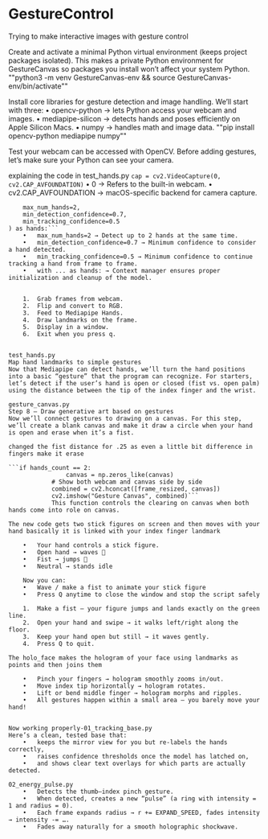 # GestureControl
Trying to make interactive images with gesture control

Create and activate a minimal Python virtual environment (keeps project packages isolated).
This makes a private Python environment for GestureCanvas so packages you install won’t affect your system Python.
""python3 -m venv GestureCanvas-env && source GestureCanvas-env/bin/activate""

Install core libraries for gesture detection and image handling.
We’ll start with three:
	•	opencv-python → lets Python access your webcam and images.
	•	mediapipe-silicon → detects hands and poses efficiently on Apple Silicon Macs.
	•	numpy → handles math and image data.
""pip install opencv-python mediapipe numpy""

Test your webcam can be accessed with OpenCV.
Before adding gestures, let’s make sure your Python can see your camera.

explaining the code in test_hands.py
```cap = cv2.VideoCapture(0, cv2.CAP_AVFOUNDATION)```
	•	0 → Refers to the built-in webcam.
	•	cv2.CAP_AVFOUNDATION → macOS-specific backend for camera capture.

```with mp_hands.Hands(
    max_num_hands=2,
    min_detection_confidence=0.7,
    min_tracking_confidence=0.5
) as hands:```
	•	max_num_hands=2 → Detect up to 2 hands at the same time.
	•	min_detection_confidence=0.7 → Minimum confidence to consider a hand detected.
	•	min_tracking_confidence=0.5 → Minimum confidence to continue tracking a hand from frame to frame.
	•	with ... as hands: → Context manager ensures proper initialization and cleanup of the model.


	1.	Grab frames from webcam.
	2.	Flip and convert to RGB.
	3.	Feed to Mediapipe Hands.
	4.	Draw landmarks on the frame.
	5.	Display in a window.
	6.	Exit when you press q.


test_hands.py
Map hand landmarks to simple gestures
Now that Mediapipe can detect hands, we’ll turn the hand positions into a basic “gesture” that the program can recognize. For starters, let’s detect if the user’s hand is open or closed (fist vs. open palm) using the distance between the tip of the index finger and the wrist.

gesture_canvas.py
Step 8 — Draw generative art based on gestures
Now we’ll connect gestures to drawing on a canvas. For this step, we’ll create a blank canvas and make it draw a circle when your hand is open and erase when it’s a fist.

changed the fist distance for .25 as even a little bit difference in fingers make it erase

```if hands_count == 2:
                canvas = np.zeros_like(canvas)
            # Show both webcam and canvas side by side
            combined = cv2.hconcat([frame_resized, canvas])
            cv2.imshow("Gesture Canvas", combined)```
			This function controls the clearing on canvas when both hands come into role on canvas.

The new code gets two stick figures on screen and then moves with your hand basically it is linked with your index finger landmark

	•	Your hand controls a stick figure.
	•	Open hand → waves 👋
	•	Fist → jumps 🕺
	•	Neutral → stands idle

	Now you can:
	•	Wave / make a fist to animate your stick figure
	•	Press Q anytime to close the window and stop the script safely

	1.	Make a fist — your figure jumps and lands exactly on the green line.
	2.	Open your hand and swipe → it walks left/right along the floor.
	3.	Keep your hand open but still → it waves gently.
	4.	Press Q to quit.

The holo_face makes the hologram of your face using landmarks as points and then joins them 

	•	Pinch your fingers → hologram smoothly zooms in/out.
	•	Move index tip horizontally → hologram rotates.
	•	Lift or bend middle finger → hologram morphs and ripples.
	•	All gestures happen within a small area — you barely move your hand!


Now working properly-01_tracking_base.py
Here’s a clean, tested base that:
	•	keeps the mirror view for you but re-labels the hands correctly,
	•	raises confidence thresholds once the model has latched on,
	•	and shows clear text overlays for which parts are actually detected.

02_energy_pulse.py
	•	Detects the thumb–index pinch gesture.
	•	When detected, creates a new “pulse” (a ring with intensity = 1 and radius = 0).
	•	Each frame expands radius → r += EXPAND_SPEED, fades intensity → intensity -= ….
	•	Fades away naturally for a smooth holographic shockwave.